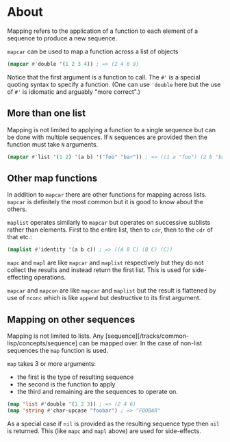 # About

Mapping refers to the application of a function to each element of a sequence to produce a new sequence.

`mapcar` can be used to map a function across a list of objects

```lisp
(mapcar #'double '(1 2 3 4)) ; => (2 4 6 8)
```

Notice that the first argument is a function to call. 
The `#'` is a special quoting syntax to specify a function.
(One can use `'double` here but the use of `#'` is idiomatic and arguably "more correct".)

## More than one list

Mapping is not limited to applying a function to a single sequence but can be done with multiple sequences.
If `N` sequences are provided then the function must take `N` arguments.

```lisp
(mapcar #'list '(1 2) '(a b) '("foo" "bar")) ; => ((1 a "foo") (2 b "bar"))
```

## Other map functions

In addition to `mapcar` there are other functions for mapping across lists.
`mapcar` is definitely the most common but it is good to know about the others.

`maplist` operates similarly to `mapcar` but operates on successive sublists rather than elements.
First to the entire list, then to `cdr`, then to the `cdr` of that etc.:

```lisp
(maplist #'identity '(a b c)) ; => ((A B C) (B C) (C))
```

`mapc` and `mapl` are like `mapcar` and `maplist` respectively but they do not collect the results and instead return the first list.
This is used for side-effecting operations.

`mapcar` and `mapcon` are like `mapcar` and `maplist` but the result is flattened by use of `nconc` which is like `append` but destructive to its first argument.

## Mapping on other sequences

Mapping is not limited to lists. Any [sequence][/tracks/common-lisp/concepts/sequence] can be mapped over.
In the case of non-list sequences the `map` function is used.

`map` takes 3 or more arguments:
- the first is the type of resulting sequence
- the second is the function to apply
- the third and remaining are the sequences to operate on.

```lisp
(map 'list #'double '(1 2 3)) ; => (2 4 6)
(map 'string #'char-upcase "foobar") ; => "FOOBAR"
```

As a special case if `nil` is provided as the resulting sequence type then `nil` is returned.
This (like `mapc` and `mapl` above) are used for side-effects.





